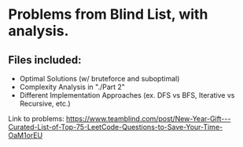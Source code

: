 # Problems from Blind List, with analysis. 

## Files included: 
* Optimal Solutions (w/ bruteforce and suboptimal) 
* Complexity Analysis in "./Part 2"
* Different Implementation Approaches (ex. DFS vs BFS, Iterative vs Recursive, etc.)

Link to problems: https://www.teamblind.com/post/New-Year-Gift---Curated-List-of-Top-75-LeetCode-Questions-to-Save-Your-Time-OaM1orEU
